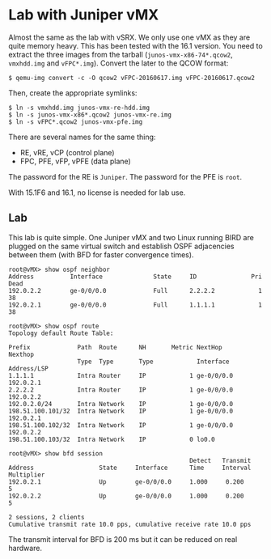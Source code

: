 Lab with Juniper vMX
====================

Almost the same as the lab with vSRX. We only use one vMX as they are
quite memory heavy. This has been tested with the 16.1 version. You
need to extract the three images from the tarball
(`junos-vmx-x86-74*.qcow2`, `vmxhdd.img` and `vFPC*.img`). Convert the
later to the QCOW format:

    $ qemu-img convert -c -O qcow2 vFPC-20160617.img vFPC-20160617.qcow2
    
Then, create the appropriate symlinks:

    $ ln -s vmxhdd.img junos-vmx-re-hdd.img
    $ ln -s junos-vmx-x86*.qcow2 junos-vmx-re.img
    $ ln -s vFPC*.qcow2 junos-vmx-pfe.img
    
There are several names for the same thing:

 - RE, vRE, vCP (control plane)
 - FPC, PFE, vFP, vPFE (data plane)

The password for the RE is `Juniper`. The password for the PFE is `root`.

With 15.1F6 and 16.1, no license is needed for lab use.

Lab
---

This lab is quite simple. One Juniper vMX and two Linux running BIRD
are plugged on the same virtual switch and establish OSPF adjacencies
between them (with BFD for faster convergence times).

    root@vMX> show ospf neighbor
    Address          Interface              State     ID               Pri  Dead
    192.0.2.2        ge-0/0/0.0             Full      2.2.2.2            1    38
    192.0.2.1        ge-0/0/0.0             Full      1.1.1.1            1    38
    
    root@vMX> show ospf route
    Topology default Route Table:
    
    Prefix             Path  Route      NH       Metric NextHop       Nexthop
                       Type  Type       Type            Interface     Address/LSP
    1.1.1.1            Intra Router     IP            1 ge-0/0/0.0    192.0.2.1
    2.2.2.2            Intra Router     IP            1 ge-0/0/0.0    192.0.2.2
    192.0.2.0/24       Intra Network    IP            1 ge-0/0/0.0
    198.51.100.101/32  Intra Network    IP            1 ge-0/0/0.0    192.0.2.1
    198.51.100.102/32  Intra Network    IP            1 ge-0/0/0.0    192.0.2.2
    198.51.100.103/32  Intra Network    IP            0 lo0.0
    
    root@vMX> show bfd session
                                                      Detect   Transmit
    Address                  State     Interface      Time     Interval  Multiplier
    192.0.2.1                Up        ge-0/0/0.0     1.000     0.200        5
    192.0.2.2                Up        ge-0/0/0.0     1.000     0.200        5
    
    2 sessions, 2 clients
    Cumulative transmit rate 10.0 pps, cumulative receive rate 10.0 pps

The transmit interval for BFD is 200 ms but it can be reduced on real hardware.
